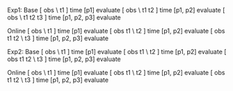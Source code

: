 Exp1:
Base
[      obs           \    t1    ] time [p1] evaluate
[      obs           \    t1     t2    ] time [p1, p2] evaluate
[      obs           \    t1     t2     t3  ] time [p1, p2, p3] evaluate

Online
[      obs           \   t1    ] time [p1] evaluate
[      obs               t1   \  t2    ] time [p1, p2] evaluate
[      obs               t1      t2  \   t3  ] time [p1, p2, p3] evaluate

Exp2: 
Base
[      obs           \    t1    ] time [p1] evaluate
[      obs                t1  \   t2    ] time [p1, p2] evaluate
[      obs                t1      t2  \   t3  ] time [p1, p2, p3] evaluate

Online
[      obs           \   t1    ] time [p1] evaluate
[      obs               t1   \  t2    ] time [p1, p2] evaluate
[      obs               t1      t2  \   t3  ] time [p1, p2, p3] evaluate
